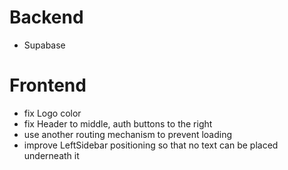# Backend
* Supabase

# Frontend
* fix Logo color
* fix Header to middle, auth buttons to the right
* use another routing mechanism to prevent loading
* improve LeftSidebar positioning so that no text can be placed underneath it